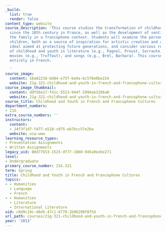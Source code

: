 ```yaml
---
_build:
  list: true
  render: false
content_type: website
course_description: 'This course studies the transformation of childhood and youth
  since the 18th century in France, as well as the development of sentimentality within
  the family in a francophone context. Students will examine the personification of
  children, both as a source of inspiration for artistic creation and a political
  ideal aimed at protecting future generations, and consider various representations
  of childhood and youth in literature (e.g., Pagnol, Proust, Sarraute, Lave, Morgievre),
  movies (e.g., Truffaut), and songs (e.g., Brel, Barbara). This course is taught
  entirely in French.

  '
course_image:
  content: 16a82216-bd84-e75f-be9a-bc5f8e0be224
  website: 21g-321-childhood-and-youth-in-french-and-francophone-cultures-spring-2013
course_image_thumbnail:
  content: ddf56e17-f41c-5513-944f-2994ab3286a0
  website: 21g-321-childhood-and-youth-in-french-and-francophone-cultures-spring-2013
course_title: Childhood and Youth in French and Francophone Cultures
department_numbers:
- 21G
extra_course_numbers: ''
instructors:
  content:
  - 24f3f1d7-fd77-e510-c075-eb7bcc57e2ba
  website: ocw-www
learning_resource_types:
- Presentation Assignments
- Written Assignments
legacy_uid: 80d77653-1523-df77-1860-945a9ea5e271
level:
- Undergraduate
primary_course_number: 21G.321
term: Spring
title: Childhood and Youth in French and Francophone Cultures
topics:
- - Humanities
  - Language
  - French
- - Humanities
  - Literature
  - International Literature
uid: c0d9c19c-d6d5-47c1-8779-2b96290f8f54
url_path: courses/21g-321-childhood-and-youth-in-french-and-francophone-cultures-spring-2013
year: '2013'
---
```

